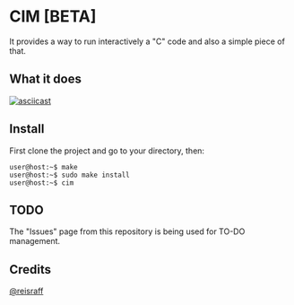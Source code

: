 # CIM [BETA]

It provides a way to run interactively a "C" code and also a simple piece of that.

## What it does

[![asciicast](https://asciinema.org/a/03x02boxgfy2aaxhw2nx1dpqy.png)](https://asciinema.org/a/03x02boxgfy2aaxhw2nx1dpqy)

## Install

First clone the project and go to your directory, then:

```
user@host:~$ make
user@host:~$ sudo make install
user@host:~$ cim
```

## TODO

The "Issues" page from this repository is being used for TO-DO management.

## Credits

[@reisraff](http://www.twitter.com/reisraff)
